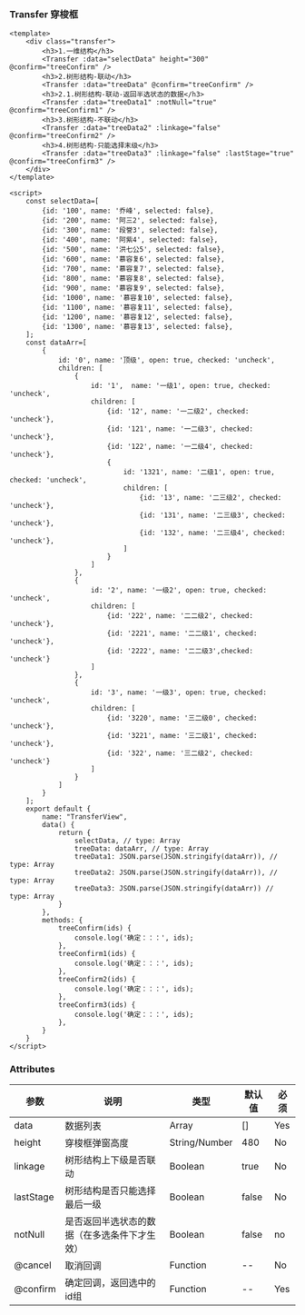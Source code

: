 ### Transfer 穿梭框

<template>
    <div class="transfer">
        <h3>1.一维结构</h3>
        <Transfer :data="selectData" height="300" @confirm="treeConfirm" />
        <h3>2.树形结构-联动</h3>
        <Transfer :data="treeData" @confirm="treeConfirm" />
        <h3>2.1.树形结构-联动-返回半选状态的数据</h3>
        <Transfer :data="treeData1" :notNull="true" @confirm="treeConfirm1" />
        <h3>3.树形结构-不联动</h3>
        <Transfer :data="treeData2" :linkage="false" @confirm="treeConfirm2" />
        <h3>4.树形结构-只能选择末级</h3>
        <Transfer :data="treeData3" :linkage="false" :lastStage="true" @confirm="treeConfirm3" />
    </div>
</template>

<script>
    const selectData=[
        {id: '100', name: '乔峰', selected: false},
        {id: '200', name: '阿三2', selected: false},
        {id: '300', name: '段誉3', selected: false},
        {id: '400', name: '阿紫4', selected: false},
        {id: '500', name: '洪七公5', selected: false},
        {id: '600', name: '慕容复6', selected: false},
        {id: '700', name: '慕容复7', selected: false},
        {id: '800', name: '慕容复8', selected: false},
        {id: '900', name: '慕容复9', selected: false},
        {id: '1000', name: '慕容复10', selected: false},
        {id: '1100', name: '慕容复11', selected: false},
        {id: '1200', name: '慕容复12', selected: false},
        {id: '1300', name: '慕容复13', selected: false},
    ];
    const dataArr=[
        {
            id: '0', name: '顶级', open: true, checked: 'uncheck',
            children: [
                {
                    id: '1',  name: '一级1', open: true, checked: 'uncheck',
                    children: [
                        {id: '12', name: '一二级2', checked: 'uncheck'},
                        {id: '121', name: '一二级3', checked: 'uncheck'},
                        {id: '122', name: '一二级4', checked: 'uncheck'},
                        {
                            id: '1321', name: '二级1', open: true, checked: 'uncheck',
                            children: [
                                {id: '13', name: '二三级2', checked: 'uncheck'},
                                {id: '131', name: '二三级3', checked: 'uncheck'},
                                {id: '132', name: '二三级4', checked: 'uncheck'},
                            ]
                        }
                    ]
                },
                {
                    id: '2', name: '一级2', open: true, checked: 'uncheck',
                    children: [
                        {id: '222', name: '二二级2', checked: 'uncheck'},
                        {id: '2221', name: '二二级1', checked: 'uncheck'},
                        {id: '2222', name: '二二级3',checked: 'uncheck'}
                    ]
                },
                {
                    id: '3', name: '一级3', open: true, checked: 'uncheck',
                    children: [
                        {id: '3220', name: '三二级0', checked: 'uncheck'},
                        {id: '3221', name: '三二级1', checked: 'uncheck'},
                        {id: '322', name: '三二级2', checked: 'uncheck'}
                    ]
                }
            ]
        }
    ];
    export default {
        name: "TransferView",
        data() {
            return {
                selectData, // type: Array
                treeData: dataArr, // type: Array
                treeData1: JSON.parse(JSON.stringify(dataArr)), // type: Array
                treeData2: JSON.parse(JSON.stringify(dataArr)), // type: Array
                treeData3: JSON.parse(JSON.stringify(dataArr)) // type: Array
            }
        },
        methods: {
            treeConfirm(ids) {
                console.log('确定：：：', ids);
            },
            treeConfirm1(ids) {
                console.log('确定：：：', ids);
            },
            treeConfirm2(ids) {
                console.log('确定：：：', ids);
            },
            treeConfirm3(ids) {
                console.log('确定：：：', ids);
            },
        }
    }
</script>

<style lang="stylus" scoped>
.transfer
    padding 16px
    h3
        font-size 16px
        margin 12px

</style>

```vue
<template>
    <div class="transfer">
        <h3>1.一维结构</h3>
        <Transfer :data="selectData" height="300" @confirm="treeConfirm" />
        <h3>2.树形结构-联动</h3>
        <Transfer :data="treeData" @confirm="treeConfirm" />
        <h3>2.1.树形结构-联动-返回半选状态的数据</h3>
        <Transfer :data="treeData1" :notNull="true" @confirm="treeConfirm1" />
        <h3>3.树形结构-不联动</h3>
        <Transfer :data="treeData2" :linkage="false" @confirm="treeConfirm2" />
        <h3>4.树形结构-只能选择末级</h3>
        <Transfer :data="treeData3" :linkage="false" :lastStage="true" @confirm="treeConfirm3" />
    </div>
</template>

<script>
    const selectData=[
        {id: '100', name: '乔峰', selected: false},
        {id: '200', name: '阿三2', selected: false},
        {id: '300', name: '段誉3', selected: false},
        {id: '400', name: '阿紫4', selected: false},
        {id: '500', name: '洪七公5', selected: false},
        {id: '600', name: '慕容复6', selected: false},
        {id: '700', name: '慕容复7', selected: false},
        {id: '800', name: '慕容复8', selected: false},
        {id: '900', name: '慕容复9', selected: false},
        {id: '1000', name: '慕容复10', selected: false},
        {id: '1100', name: '慕容复11', selected: false},
        {id: '1200', name: '慕容复12', selected: false},
        {id: '1300', name: '慕容复13', selected: false},
    ];
    const dataArr=[
        {
            id: '0', name: '顶级', open: true, checked: 'uncheck',
            children: [
                {
                    id: '1',  name: '一级1', open: true, checked: 'uncheck',
                    children: [
                        {id: '12', name: '一二级2', checked: 'uncheck'},
                        {id: '121', name: '一二级3', checked: 'uncheck'},
                        {id: '122', name: '一二级4', checked: 'uncheck'},
                        {
                            id: '1321', name: '二级1', open: true, checked: 'uncheck',
                            children: [
                                {id: '13', name: '二三级2', checked: 'uncheck'},
                                {id: '131', name: '二三级3', checked: 'uncheck'},
                                {id: '132', name: '二三级4', checked: 'uncheck'},
                            ]
                        }
                    ]
                },
                {
                    id: '2', name: '一级2', open: true, checked: 'uncheck',
                    children: [
                        {id: '222', name: '二二级2', checked: 'uncheck'},
                        {id: '2221', name: '二二级1', checked: 'uncheck'},
                        {id: '2222', name: '二二级3',checked: 'uncheck'}
                    ]
                },
                {
                    id: '3', name: '一级3', open: true, checked: 'uncheck',
                    children: [
                        {id: '3220', name: '三二级0', checked: 'uncheck'},
                        {id: '3221', name: '三二级1', checked: 'uncheck'},
                        {id: '322', name: '三二级2', checked: 'uncheck'}
                    ]
                }
            ]
        }
    ];
    export default {
        name: "TransferView",
        data() {
            return {
                selectData, // type: Array
                treeData: dataArr, // type: Array
                treeData1: JSON.parse(JSON.stringify(dataArr)), // type: Array
                treeData2: JSON.parse(JSON.stringify(dataArr)), // type: Array
                treeData3: JSON.parse(JSON.stringify(dataArr)) // type: Array
            }
        },
        methods: {
            treeConfirm(ids) {
                console.log('确定：：：', ids);
            },
            treeConfirm1(ids) {
                console.log('确定：：：', ids);
            },
            treeConfirm2(ids) {
                console.log('确定：：：', ids);
            },
            treeConfirm3(ids) {
                console.log('确定：：：', ids);
            },
        }
    }
</script>

```

### Attributes

| 参数     | 说明  | 类型    | 默认值  | 必须    |
| ------- | ---- | ------ | ------- | ------ |
| data    | 数据列表 | Array | [] | Yes     |
| height    | 穿梭框弹窗高度 | String/Number | 480 | No     |
| linkage    | 树形结构上下级是否联动 | Boolean | true | No     |
| lastStage    | 树形结构是否只能选择最后一级 | Boolean | false | No     |
| notNull  | 是否返回半选状态的数据（在多选条件下才生效） | Boolean | false | no     |
| @cancel   | 取消回调 | Function | -- | No     |
| @confirm    | 确定回调，返回选中的id组 | Function | -- | Yes     |